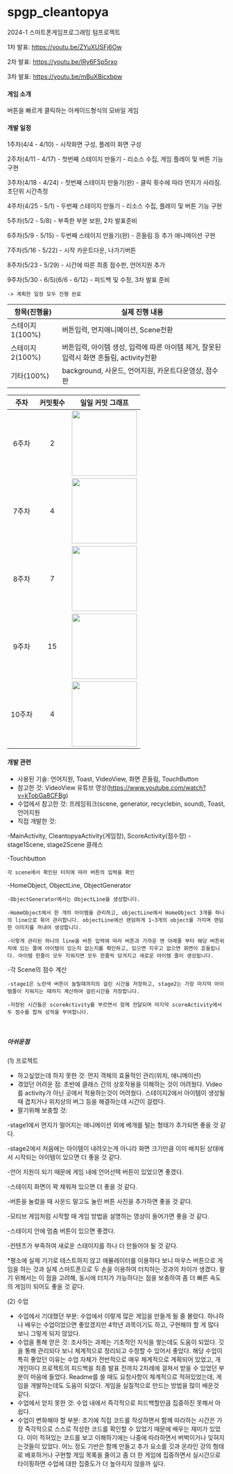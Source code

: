 # spgp_cleantopya
2024-1 스마트폰게임프로그래밍 텀프로젝트

1차 발표: https://youtu.be/ZYuXUSFj6Ow

2차 발표: https://youtu.be/lRy6FSp5rxo

3차 발표: https://youtu.be/mBuXBicxbpw


#### 게임 소개
버튼을 빠르게 클릭하는 아케이드형식의 모바일 게임


#### 개발 일정
 1주차(4/4 - 4/10) - 시작화면 구성, 플레이 화면 구성
 
 2주차(4/11 - 4/17) - 첫번째 스테이지 만들기 - 리소스 수집, 게임 플레이 및 버튼 기능 구현

 3주차(4/18 - 4/24) - 첫번째 스테이지 만들기(완) - 클릭 횟수에 따라 먼지가 사라짐. 초단위 시간측정
 
 4주차(4/25 - 5/1) - 두번째 스테이지 만들기 - 리소스 수집, 플레이 및 버튼 기능 구현
 
 5주차(5/2 - 5/8) - 부족한 부분 보완, 2차 발표준비
 
 6주차(5/9 - 5/15) - 두번째 스테이지 만들기(완) - 흔들림 등 추가 애니메이션 구현

 7주차(5/16 - 5/22) - 시작 카운트다운, 나가기버튼
 
 8주차(5/23 - 5/29) - 시간에 따른 최종 점수판, 언어지원 추가
 
 9주차(5/30 - 6/5)(6/6 - 6/12)  - 피드백 및 수정, 3차 발표 준비
 ```
 -> 계획한 일정 모두 진행 완료
 ```

|항목(진행율)|실제 진행 내용|
|---|---|
|스테이지1(100%)|버튼입력, 먼지애니메이션, Scene전환|
|스테이지2(100%)|버튼입력, 아이템 생성, 입력에 따른 아이템 제거, 잘못된 입력시 화면 흔들림, activity전환|
|기타(100%)|background, 사운드, 언어지원, 카운트다운영상, 점수판|

|주차|커밋횟수|일일 커밋 그래프|
|:---:|:---:|---|
|6주차 |2| <img src="https://postfiles.pstatic.net/MjAyNDA2MTNfMjMg/MDAxNzE4MjgyMjM2NDQ5.WlQoH4qRW25hkdiU4YDaQkn6hg8z85zxos6DVLOKFvYg.M18Q0ImNecC7niNtikvX9NXKXzL0-OuXjkjhgI9FlCMg.PNG/image.png?type=w773" height = "150">|
|7주차 |4| <img src="https://postfiles.pstatic.net/MjAyNDA2MTNfMjkg/MDAxNzE4MjgyMjU0OTc5.qJIy9z_Wy5aY3hOAaNyjuTfAkVoMll18Dit2YEWyeDIg.OTvg03jeeGWCLmkaMc3IsvCllJYh2eHqL13PFQ-Aq_Ug.PNG/image.png?type=w773" height = "150">|
|8주차 |7| <img src="https://postfiles.pstatic.net/MjAyNDA2MTNfMjgz/MDAxNzE4MjgyMjcyMjQ2.Vu13Yumw0hVbpz3KKjnucn2TXgDtm39OTfkN4ghmJ90g.y4DZAi73DE8cuHwtlpNZeazJDnAdhq6VulYgzxT6uGog.PNG/image.png?type=w773" height = "150">|
|9주차 |15| <img src="https://postfiles.pstatic.net/MjAyNDA2MTNfMjA5/MDAxNzE4MjgyMjgxMzYy.AX6eObwi45a8MPFyE0ZshY8_KwdDVZPvIu6a-r05t_Mg.Y9F9j3hFsTYnSbXsQe_MCAARrgASc6IWQLNQbnce8Kog.PNG/image.png?type=w773" height = "150">|
|10주차 |4| <img src="https://postfiles.pstatic.net/MjAyNDA2MTNfMTQ0/MDAxNzE4MjgyMjk4NTEz.4MvaroW5eMP6e5JCi2u-dT3QCcL06vT1lTsORWi0fv8g.O1aTq8T2iRzIlW8IWdexbcCH_DC-vx3bakR-fxdvTSsg.PNG/image.png?type=w773" height = "150">|

#### 개발 관련
* 사용된 기술: 언어지원, Toast, VideoView, 화면 흔들림, TouchButton
* 참고한 것: VideoView 유튜브 영상(https://www.youtube.com/watch?v=kTobGa8CFBg)
* 수업에서 참고한 것: 프레임워크(scene, generator, recyclebin, sound), Toast, 언어지원
* 직접 개발한 것: 

 -MainActivity, CleantopyaActivity(게임창), ScoreActivity(점수창)
 -stage1Scene, stage2Scene 클래스
 
 -Touchbutton 
 
 `각 scene에서 확인된 터치에 따라 버튼의 입력을 확인`
 
 -HomeObject, ObjectLine, ObjectGenerator

 `-ObjectGenerator에서는 ObjectLine을 생성합니다.`

 `-HomeObject에서 한 개의 아이템을 관리하고, objectLine에서 HomeObject 3개를 하나의 line으로 묶어 관리합니다. objectLine에선 랜덤하게 1~3개의 object를 가지며 랜덤한 이미지를 꺼내어 생성합니다.`

 `-이렇게 관리된 하나의 line을 버튼 입력에 따라 버튼과 가까운 맨 아래줄 부터 해당 버튼위치에 있는 줄에 아이템이 있는지 없는지를 확인하고, 있으면 지우고 없으면 화면이 흔들립니다. 아이템 한줄이 모두 지워지면 모두 한줄씩 당겨지고 새로운 아이템 줄이 생성됩니다.`

 -각 Scene의 점수 계산

 `-stage1은 노란색 버튼이 눌릴때까지의 걸린 시간을 저장하고, stage2는 가장 마지막 아이템줄이 지워지는 때까지 계산하여 걸린시간을 저장합니다.` 

 `-저장된 시간들은 scoreActivity를 부르면서 함께 전달되며 마지막 scoreActivity에서 두 점수를 합쳐 성적을 부여합니다.`

</br>

##### 아쉬운점
(1) 프로젝트
* 하고싶었는데 하지 못한 것: 먼지 객체의 효율적인 관리(위치, 애니메이션)
* 겪었던 어려운 점: 초반에 클래스 간의 상호작용을 이해하는 것이 어려웠다. Video를 activity가 아닌 곳에서 적용하는것이 어려웠다. 스테이지2에서 아이템이 생성될 때 겹치거나 위치상의 버그 등을 해결하는데 시간이 걸렸다.
* 팔기위해 보충할 것: 

-stage1에서 먼지가 떨어지는 애니메이션 외에 베개를 털는 형태가 추가되면 좋을 것 같다.

-stage2에서 처음에는 아이템이 내려오는게 아니라 화면 크기만큼 이미 배치된 상태에서 시작되는 아이템이 있으면 더 좋을 것 같다.

-언어 지원이 되기 때문에 게임 내에 언어선택 버튼이 있었으면 좋겠다. 

-스테이지 화면이 꽉 채워져 있으면 더 좋을 것 같다.

-버튼을 눌렀을 때 사운드 말고도 눌린 버튼 사진을 추가하면 좋을 것 같다. 

-모티브 게임처럼 시작할 때 게임 방법을 설명하는 영상이 들어가면 좋을 것 같다.

-스테이지 안에 멈춤 버튼이 있으면 좋겠다. 

-컨텐츠가 부족하여 새로운 스테이지를 하나 더 만들어야 될 것 같다.

*평소에 실제 기기로 테스트하지 않고 애뮬레이터를 이용하다 보니 마우스 버튼으로 게임을 하는 것과 실제 스마트폰으로 두 손을 이용하여 터치하는 것과의 차이가 생겼다. 팔기 위해서는 이 점을 고려해, 동시에 터치가 가능하다는 점을 보충하여 좀 더 빠른 속도의 게임이 되어도 좋을 것 같다. 


(2) 수업
* 수업에서 기대했던 부분: 수업에서 이렇게 많은 게임을 만들게 될 줄 몰랐다. 하나하나 배우는 수업이었으면 좋았겠지만 4학년 과목이기도 하고, 구현해야 할 게 많다 보니 그렇게 되지 않았다. 
* 수업을 통해 얻은 것: 조사하는 과제는 기초적인 지식을 쌓는데도 도움이 되었다. 깃을 통해 관리되다 보니 체계적으로 정리되고 수정할 수 있어서 좋았다. 해당 수업이 특히 좋았던 이유는 수업 자체가 전반적으로 매우 체계적으로 계획되어 있었고, 개개인마다 프로젝트의 피드백을 최종 발표 전까지 2차례에 걸쳐서 받을 수 있었던 부분이 마음에 들었다. Readme를 쓸 때도 요청사항이 체계적으로 적혀있었는데, 게임을 개발하는데도 도움이 되었다. 게임을 실질적으로 만드는 방법을 많이 배운것 같다.
* 수업에서 얻지 못한 것: 수업 내에서 즉각적으로 피드백할만큼 집중하진 못해서 아쉽다.
* 수업이 변화해야 할 부분: 초기에 직접 코드를 작성하면서 함께 따라하는 시간은 가장 즉각적으로 스스로 작성한 코드를 확인할 수 있었기 때문에 배우는 재미가 있었다. 이미 적혀있는 코드를 보고 이해하기에는 나중에 따라하면서 버벅이거나 잊혀지는것들이 있었다. 어느 정도 기반은 함께 만들고 추가 요소를 깃과 온라인 강의 형태로 배포하거나 구현할 게임 목록을 줄이고 좀 더 한 게임에 집중하면서 실시간으로 타이핑하면 수업에 대한 집중도가 더 높아지지 않을까 싶다.


